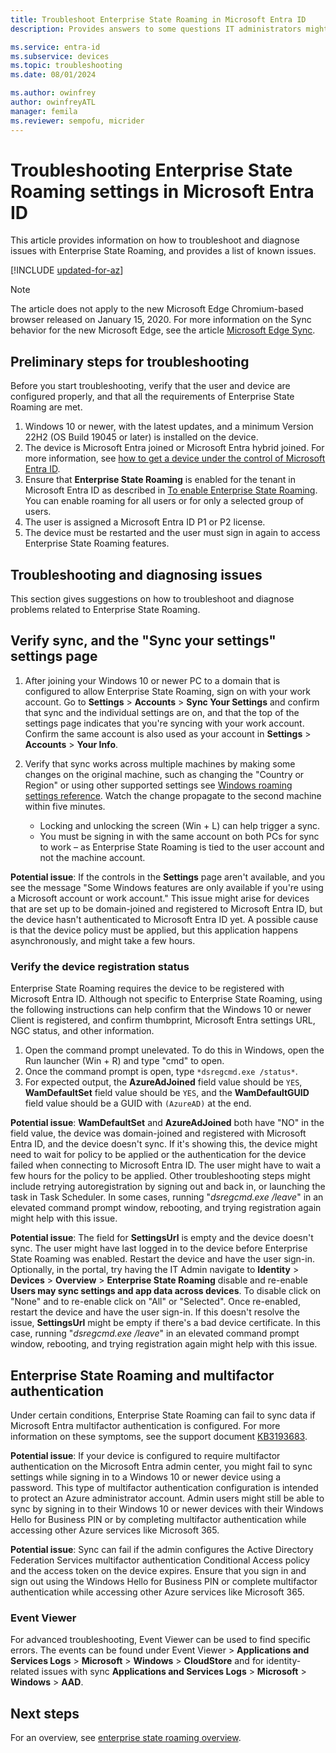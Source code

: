 ```yaml
---
title: Troubleshoot Enterprise State Roaming in Microsoft Entra ID
description: Provides answers to some questions IT administrators might have about settings and app data sync.

ms.service: entra-id
ms.subservice: devices
ms.topic: troubleshooting
ms.date: 08/01/2024

ms.author: owinfrey
author: owinfreyATL
manager: femila
ms.reviewer: sempofu, micrider
---
```

# Troubleshooting Enterprise State Roaming settings in Microsoft Entra ID

This article provides information on how to troubleshoot and diagnose issues with Enterprise State Roaming, and provides a list of known issues.

[!INCLUDE [updated-for-az](~/includes/azure-docs-pr/updated-for-az.md)]

> [!NOTE]
> The article does not apply to the new Microsoft Edge Chromium-based browser released on January 15, 2020. For more information on the Sync behavior for the new Microsoft Edge, see the article [Microsoft Edge Sync](/deployedge/microsoft-edge-enterprise-sync).

## Preliminary steps for troubleshooting

Before you start troubleshooting, verify that the user and device are configured properly, and that all the requirements of Enterprise State Roaming are met.

1. Windows 10 or newer, with the latest updates, and a minimum Version 22H2 (OS Build 19045 or later) is installed on the device.
1. The device is Microsoft Entra joined or Microsoft Entra hybrid joined. For more information, see [how to get a device under the control of Microsoft Entra ID](overview.md).
1. Ensure that **Enterprise State Roaming** is enabled for the tenant in Microsoft Entra ID as described in [To enable Enterprise State Roaming](enterprise-state-roaming-enable.md). You can enable roaming for all users or for only a selected group of users.
1. The user is assigned a Microsoft Entra ID P1 or P2 license.  
1. The device must be restarted and the user must sign in again to access Enterprise State Roaming features.

## Troubleshooting and diagnosing issues

This section gives suggestions on how to troubleshoot and diagnose problems related to Enterprise State Roaming.

## Verify sync, and the "Sync your settings" settings page

1. After joining your Windows 10 or newer PC to a domain that is configured to allow Enterprise State Roaming, sign on with your work account. Go to **Settings** > **Accounts** > **Sync Your Settings** and confirm that sync and the individual settings are on, and that the top of the settings page indicates that you're syncing with your work account. Confirm the same account is also used as your account in **Settings** > **Accounts** > **Your Info**.
1. Verify that sync works across multiple machines by making some changes on the original machine, such as changing the "Country or Region" or using other supported settings see [Windows roaming settings reference](enterprise-state-roaming-windows-settings-reference.md). Watch the change propagate to the second machine within five minutes.

   * Locking and unlocking the screen (Win + L) can help trigger a sync.
   * You must be signing in with the same account on both PCs for sync to work – as Enterprise State Roaming is tied to the user account and not the machine account.

**Potential issue**: If the controls in the **Settings** page aren't available, and you see the message "Some Windows features are only available if you're using a Microsoft account or work account." This issue might arise for devices that are set up to be domain-joined and registered to Microsoft Entra ID, but the device hasn't authenticated to Microsoft Entra ID yet. A possible cause is that the device policy must be applied, but this application happens asynchronously, and might take a few hours.

### Verify the device registration status

Enterprise State Roaming requires the device to be registered with Microsoft Entra ID. Although not specific to Enterprise State Roaming, using the following instructions can help confirm that the Windows 10 or newer Client is registered, and confirm thumbprint, Microsoft Entra settings URL, NGC status, and other information.

1. Open the command prompt unelevated. To do this in Windows, open the Run launcher (Win + R) and type "cmd" to open.
1. Once the command prompt is open, type `*dsregcmd.exe /status*`.
1. For expected output, the **AzureAdJoined** field value should be `YES`, **WamDefaultSet** field value should be `YES`, and the **WamDefaultGUID** field value should be a GUID with `(AzureAD)` at the end.

**Potential issue**: **WamDefaultSet** and **AzureAdJoined** both have "NO" in the field value, the device was domain-joined and registered with Microsoft Entra ID, and the device doesn't sync. If it's showing this, the device might need to wait for policy to be applied or the authentication for the device failed when connecting to Microsoft Entra ID. The user might have to wait a few hours for the policy to be applied. Other troubleshooting steps might include retrying autoregistration by signing out and back in, or launching the task in Task Scheduler. In some cases, running "*dsregcmd.exe /leave*" in an elevated command prompt window, rebooting, and trying registration again might help with this issue.

**Potential issue**: The field for **SettingsUrl** is empty and the device doesn't sync. The user might have last logged in to the device before Enterprise State Roaming was enabled. Restart the device and have the user sign-in. Optionally, in the portal, try having the IT Admin navigate to **Identity** > **Devices** > **Overview** > **Enterprise State Roaming** disable and re-enable **Users may sync settings and app data across devices**. To disable click on "None" and to re-enable click on "All" or "Selected". Once re-enabled, restart the device and have the user sign-in. If this doesn't resolve the issue, **SettingsUrl** might be empty if there's a bad device certificate. In this case, running "*dsregcmd.exe /leave*" in an elevated command prompt window, rebooting, and trying registration again might help with this issue.

## Enterprise State Roaming and multifactor authentication

Under certain conditions, Enterprise State Roaming can fail to sync data if Microsoft Entra multifactor authentication is configured. For more information on these symptoms, see the support document [KB3193683](https://support.microsoft.com/kb/3193683).

**Potential issue**: If your device is configured to require multifactor authentication on the Microsoft Entra admin center, you might fail to sync settings while signing in to a Windows 10 or newer device using a password. This type of multifactor authentication configuration is intended to protect an Azure administrator account. Admin users might still be able to sync by signing in to their Windows 10 or newer devices with their Windows Hello for Business PIN or by completing multifactor authentication while accessing other Azure services like Microsoft 365.

**Potential issue**: Sync can fail if the admin configures the Active Directory Federation Services multifactor authentication Conditional Access policy and the access token on the device expires. Ensure that you sign in and sign out using the Windows Hello for Business PIN or complete multifactor authentication while accessing other Azure services like Microsoft 365.

### Event Viewer

For advanced troubleshooting, Event Viewer can be used to find specific errors. The events can be found under Event Viewer > **Applications and Services Logs** > **Microsoft** > **Windows** > **CloudStore** and for identity-related issues with sync **Applications and Services Logs** > **Microsoft** > **Windows** > **AAD**.

## Next steps

For an overview, see [enterprise state roaming overview](./enterprise-state-roaming-enable.md).
